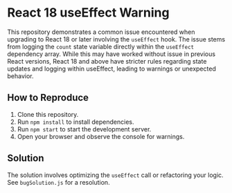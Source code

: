 # React 18 useEffect Warning

This repository demonstrates a common issue encountered when upgrading to React 18 or later involving the `useEffect` hook.  The issue stems from logging the `count` state variable directly within the `useEffect` dependency array.  While this may have worked without issue in previous React versions, React 18 and above have stricter rules regarding state updates and logging within useEffect, leading to warnings or unexpected behavior.

## How to Reproduce

1. Clone this repository.
2. Run `npm install` to install dependencies.
3. Run `npm start` to start the development server.
4. Open your browser and observe the console for warnings. 

## Solution

The solution involves optimizing the `useEffect` call or refactoring your logic.  See `bugSolution.js` for a resolution.